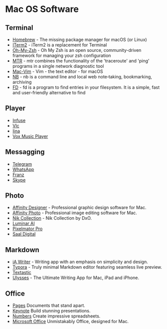 # Mac OS Software
## Terminal
- [Homebrew](https://github.com/mxcl/homebrew) - The missing package manager for macOS (or Linux)
- [ITerm2](http://www.iterm2.com/) - iTerm2 is a replacement for Terminal 
- [Oh-My-Zsh](https://github.com/robbyrussell/oh-my-zsh) - Oh My Zsh is an open source, community-driven framework for managing your zsh configuration
- [MTR](http://www.bitwizard.nl/mtr/) - mtr combines the functionality of the 'traceroute' and 'ping' programs in a single network diagnostic tool
- [Mac-Vim](https://github.com/macvim-dev/macvim) - Vim - the text editor - for macOS
- [NB](https://github.com/xwmx/nb) - nb is a command line and local web note‑taking, bookmarking, archiving
- [FD](https://github.com/sharkdp/fd) - fd is a program to find entries in your filesystem. It is a simple, fast and user-friendly alternative to find


## Player
- [Infuse](https://firecore.com/infuse)
- [Vlc](https://www.videolan.org/vlc/index.it.html)
- [Iina](https://github.com/iina/iina)
- [Vox Music Player](https://vox.rocks/mac-music-player)

## Messagging
- [Telegram](https://desktop.telegram.org/)
- [WhatsApp](https://itunes.apple.com/us/app/whatsapp-desktop/id1147396723?mt=12)
- [Franz](http://meetfranz.com/)
- [Skype](https://www.skype.com/)

## Photo
- [Affinity Designer](https://affinity.serif.com/en-us/designer/) - Professional graphic design software for Mac.
- [Affinity Photo](https://affinity.serif.com/en-us/photo/) - Professional image editing software for Mac.
- [Nik Collection](https://nikcollection.dxo.com/) - Nik Collection by DxO.
- [Luminar AI](https://skylum.com/it/luminar-ai-b)
- [Pixelmator Pro](https://www.pixelmator.com/pro/)
- [Saal Digital](https://www.saal-digital.it/)

## Markdown 
- [iA Writer](https://ia.net/writer/) - Writing app with an emphasis on simplicity and design.
- [Typora](http://www.typora.io/) - Truly minimal Markdown editor featuring seamless live preview.
- [Textastic](https://www.textasticapp.com/)
- [Ulysses](https://www.ulyssesapp.com/features/) - The Ultimate Writing App for Mac, iPad and iPhone.

## Office

- [Pages](https://apps.apple.com/app/pages/id409201541?mt=12) Documents that stand apart. 
- [Keynote](https://apps.apple.com/app/keynote/id409183694?mt=12) Build stunning presentations. 
- [Numbers](https://apps.apple.com/app/numbers/id409203825?mt=12) Create impressive spreadsheets. 
- [Microsoft Office](https://products.office.com/en-us/mac/microsoft-office-for-mac) Unmistakably Office, designed for Mac.

